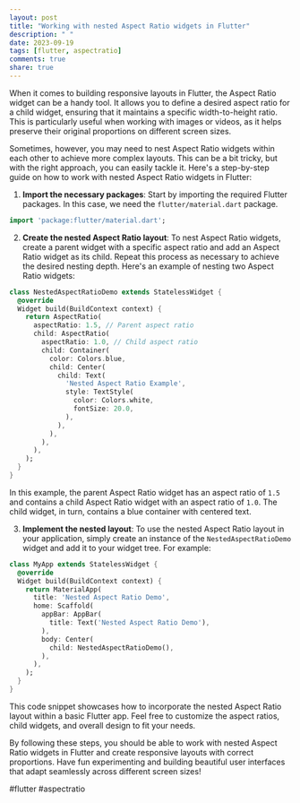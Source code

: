 ```yaml
---
layout: post
title: "Working with nested Aspect Ratio widgets in Flutter"
description: " "
date: 2023-09-19
tags: [flutter, aspectratio]
comments: true
share: true
---
```


When it comes to building responsive layouts in Flutter, the Aspect Ratio widget can be a handy tool. It allows you to define a desired aspect ratio for a child widget, ensuring that it maintains a specific width-to-height ratio. This is particularly useful when working with images or videos, as it helps preserve their original proportions on different screen sizes.

Sometimes, however, you may need to nest Aspect Ratio widgets within each other to achieve more complex layouts. This can be a bit tricky, but with the right approach, you can easily tackle it. Here's a step-by-step guide on how to work with nested Aspect Ratio widgets in Flutter:

1. **Import the necessary packages**: Start by importing the required Flutter packages. In this case, we need the `flutter/material.dart` package.

```dart
import 'package:flutter/material.dart';
```

2. **Create the nested Aspect Ratio layout**: To nest Aspect Ratio widgets, create a parent widget with a specific aspect ratio and add an Aspect Ratio widget as its child. Repeat this process as necessary to achieve the desired nesting depth. Here's an example of nesting two Aspect Ratio widgets:

```dart
class NestedAspectRatioDemo extends StatelessWidget {
  @override
  Widget build(BuildContext context) {
    return AspectRatio(
      aspectRatio: 1.5, // Parent aspect ratio
      child: AspectRatio(
        aspectRatio: 1.0, // Child aspect ratio
        child: Container(
          color: Colors.blue,
          child: Center(
            child: Text(
              'Nested Aspect Ratio Example',
              style: TextStyle(
                color: Colors.white,
                fontSize: 20.0,
              ),
            ),
          ),
        ),
      ),
    );
  }
}
```

In this example, the parent Aspect Ratio widget has an aspect ratio of `1.5` and contains a child Aspect Ratio widget with an aspect ratio of `1.0`. The child widget, in turn, contains a blue container with centered text.

3. **Implement the nested layout**: To use the nested Aspect Ratio layout in your application, simply create an instance of the `NestedAspectRatioDemo` widget and add it to your widget tree. For example:

```dart
class MyApp extends StatelessWidget {
  @override
  Widget build(BuildContext context) {
    return MaterialApp(
      title: 'Nested Aspect Ratio Demo',
      home: Scaffold(
        appBar: AppBar(
          title: Text('Nested Aspect Ratio Demo'),
        ),
        body: Center(
          child: NestedAspectRatioDemo(),
        ),
      ),
    );
  }
}
```

This code snippet showcases how to incorporate the nested Aspect Ratio layout within a basic Flutter app. Feel free to customize the aspect ratios, child widgets, and overall design to fit your needs.

By following these steps, you should be able to work with nested Aspect Ratio widgets in Flutter and create responsive layouts with correct proportions. Have fun experimenting and building beautiful user interfaces that adapt seamlessly across different screen sizes!

#flutter #aspectratio